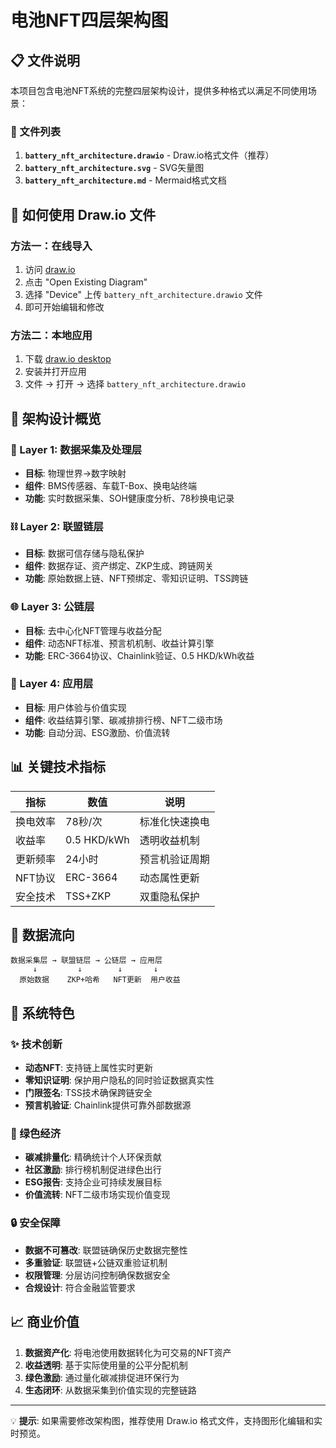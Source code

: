 # 电池NFT四层架构图

## 📋 文件说明

本项目包含电池NFT系统的完整四层架构设计，提供多种格式以满足不同使用场景：

### 📁 文件列表

1. **`battery_nft_architecture.drawio`** - Draw.io格式文件（推荐）
2. **`battery_nft_architecture.svg`** - SVG矢量图
3. **`battery_nft_architecture.md`** - Mermaid格式文档

## 🚀 如何使用 Draw.io 文件

### 方法一：在线导入
1. 访问 [draw.io](https://app.diagrams.net/)
2. 点击 "Open Existing Diagram"
3. 选择 "Device" 上传 `battery_nft_architecture.drawio` 文件
4. 即可开始编辑和修改

### 方法二：本地应用
1. 下载 [draw.io desktop](https://github.com/jgraph/drawio-desktop/releases)
2. 安装并打开应用
3. 文件 → 打开 → 选择 `battery_nft_architecture.drawio`

## 🎨 架构设计概览

### 🔧 Layer 1: 数据采集及处理层
- **目标**: 物理世界→数字映射
- **组件**: BMS传感器、车载T-Box、换电站终端
- **功能**: 实时数据采集、SOH健康度分析、78秒换电记录

### ⛓️ Layer 2: 联盟链层
- **目标**: 数据可信存储与隐私保护
- **组件**: 数据存证、资产绑定、ZKP生成、跨链网关
- **功能**: 原始数据上链、NFT预绑定、零知识证明、TSS跨链

### 🌐 Layer 3: 公链层
- **目标**: 去中心化NFT管理与收益分配
- **组件**: 动态NFT标准、预言机机制、收益计算引擎
- **功能**: ERC-3664协议、Chainlink验证、0.5 HKD/kWh收益

### 📱 Layer 4: 应用层
- **目标**: 用户体验与价值实现
- **组件**: 收益结算引擎、碳减排排行榜、NFT二级市场
- **功能**: 自动分润、ESG激励、价值流转

## 📊 关键技术指标

| 指标 | 数值 | 说明 |
|------|------|------|
| 换电效率 | 78秒/次 | 标准化快速换电 |
| 收益率 | 0.5 HKD/kWh | 透明收益机制 |
| 更新频率 | 24小时 | 预言机验证周期 |
| NFT协议 | ERC-3664 | 动态属性更新 |
| 安全技术 | TSS+ZKP | 双重隐私保护 |

## 🎯 数据流向

```
数据采集层 → 联盟链层 → 公链层 → 应用层
     ↓         ↓        ↓       ↓
  原始数据    ZKP+哈希   NFT更新  用户收益
```

## 🔄 系统特色

### ✨ 技术创新
- **动态NFT**: 支持链上属性实时更新
- **零知识证明**: 保护用户隐私的同时验证数据真实性
- **门限签名**: TSS技术确保跨链安全
- **预言机验证**: Chainlink提供可靠外部数据源

### 🌱 绿色经济
- **碳减排量化**: 精确统计个人环保贡献
- **社区激励**: 排行榜机制促进绿色出行
- **ESG报告**: 支持企业可持续发展目标
- **价值流转**: NFT二级市场实现价值变现

### 🔒 安全保障
- **数据不可篡改**: 联盟链确保历史数据完整性
- **多重验证**: 联盟链+公链双重验证机制
- **权限管理**: 分层访问控制确保数据安全
- **合规设计**: 符合金融监管要求

## 📈 商业价值

1. **数据资产化**: 将电池使用数据转化为可交易的NFT资产
2. **收益透明**: 基于实际使用量的公平分配机制
3. **绿色激励**: 通过量化碳减排促进环保行为
4. **生态闭环**: 从数据采集到价值实现的完整链路

---

💡 **提示**: 如果需要修改架构图，推荐使用 Draw.io 格式文件，支持图形化编辑和实时预览。